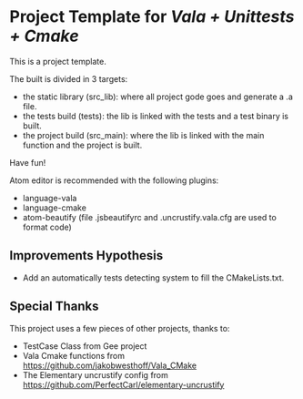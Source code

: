 Project Template for *Vala + Unittests + Cmake*
===============================================

This is a project template.
 
The built is divided in 3 targets: 

- the static library (src_lib): where all project gode goes and generate a .a file.
- the tests build (tests): the lib is linked with the tests and a test binary is built.
- the project build (src_main): where the lib is linked with the main function and the project is built.

Have fun!

Atom editor is recommended with the following plugins:
- language-vala
- language-cmake
- atom-beautify (file .jsbeautifyrc and .uncrustify.vala.cfg are used to format code)

Improvements Hypothesis
-----------------------
- Add an automatically tests detecting system to fill the CMakeLists.txt.  

Special Thanks
--------------
This project uses a few pieces of other projects, thanks to:
- TestCase Class from Gee project
- Vala Cmake functions from https://github.com/jakobwesthoff/Vala_CMake
- The Elementary uncrustify config from https://github.com/PerfectCarl/elementary-uncrustify
